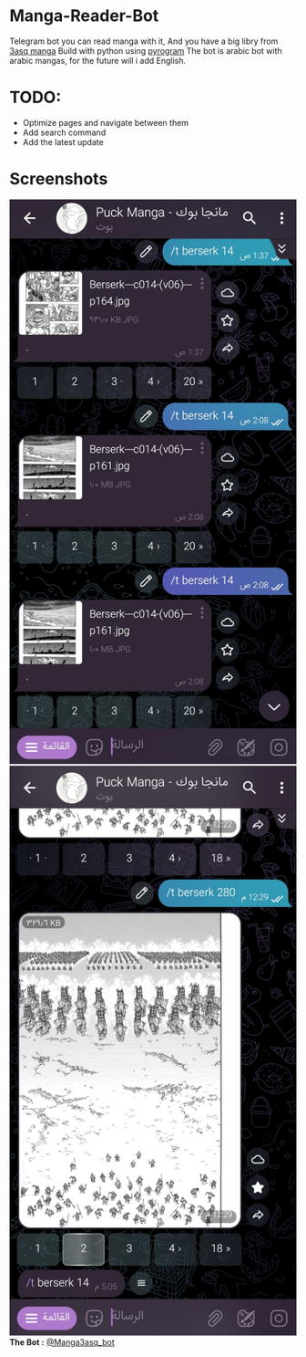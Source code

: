 # Manga-Reader-Bot
 Telegram bot you can read manga with it, 
 And you have a big libry from [3asq manga](https://3asq.org)
 Build with python using [pyrogram](https://github.com/pyrogram/pyrogram)
 The bot is arabic bot with arabic mangas, for the future will i add English.
# TODO:
 - Optimize pages and navigate between them 
 - Add search command 
 - Add the latest update

# Screenshots
 ![chat](https://github.com/nnko0o/Manga-Reader-Bot/raw/main/screenshots/IMG_20230202_142025.jpg)
 ![chat2](https://github.com/nnko0o/Manga-Reader-Bot/raw/main/screenshots/IMG_20230202_142042.jpg)
  **The Bot :** [@Manga3asq_bot](https://t.me/Manga3asq_bot)
